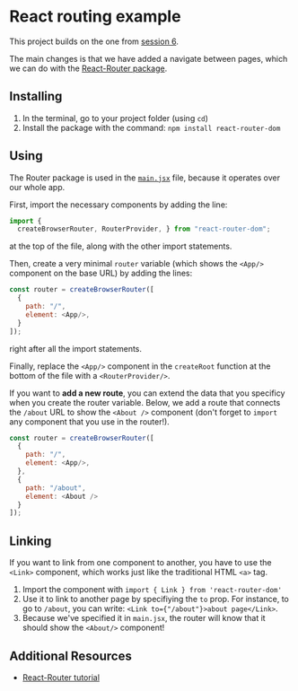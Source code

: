 # React routing example

This project builds on the one from [session 6](../session_6/README.md).

The main changes is that we have added a navigate between pages, which we can do with the [React-Router package](https://reactrouter.com/).

## Installing

1. In the terminal, go to your project folder (using `cd`)
2. Install the package with the command: `npm install react-router-dom`

## Using

The Router package is used in the [`main.jsx`](./src/main.jsx) file, because it operates over our whole app.

First, import the necessary components by adding the line:

```js
import {
  createBrowserRouter, RouterProvider, } from "react-router-dom";
```

at the top of the file, along with the other import statements.

Then, create a very minimal `router` variable (which shows the `<App/>` component on the base URL) by adding the lines:

```js
const router = createBrowserRouter([
  {
    path: "/",
    element: <App/>,
  }
]);
```

right after all the import statements.

Finally, replace the `<App/>` component in the `createRoot` function at the bottom of the file with a `<RouterProvider/>`.

If you want to __add a new route__, you can extend the data that you specificy when you create the router variable. Below, we add a route that connects the `/about` URL to show the `<About />` component (don't forget to `import` any component that you use in the router!).

```js
const router = createBrowserRouter([
  {
    path: "/",
    element: <App/>,
  },
  {
    path: "/about",
    element: <About />
  }
]);
```

## Linking

If you want to link from one component to another, you have to use the `<Link>` component, which works just like the traditional HTML `<a>` tag.

1. Import the component with `import { Link } from 'react-router-dom'`
2. Use it to link to another page by specifiying the `to` prop. For instance, to go to `/about`, you can write: `<Link to={"/about"}>about page</Link>`.
3. Because we've specified it in `main.jsx`, the router will know that it should show the `<About/>` component!

## Additional Resources

- [React-Router tutorial](https://reactrouter.com/en/main/start/tutorial)
